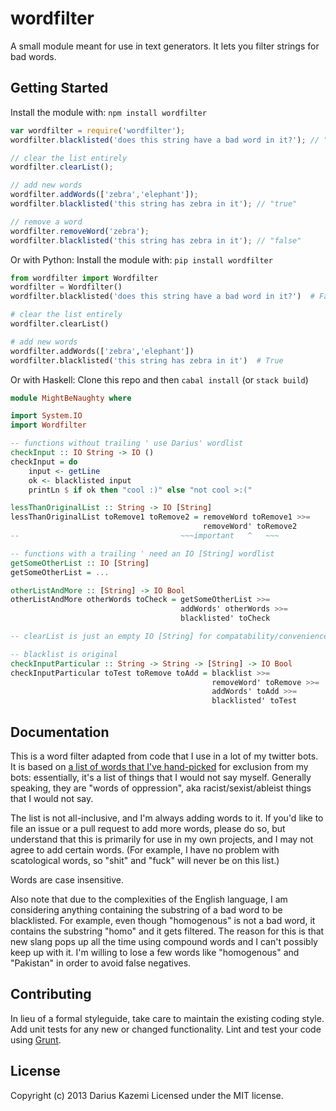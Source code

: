 # wordfilter

A small module meant for use in text generators. It lets you filter strings for bad words.

## Getting Started
Install the module with: `npm install wordfilter`

```javascript
var wordfilter = require('wordfilter');
wordfilter.blacklisted('does this string have a bad word in it?'); // "false"

// clear the list entirely
wordfilter.clearList();

// add new words
wordfilter.addWords(['zebra','elephant']);
wordfilter.blacklisted('this string has zebra in it'); // "true"

// remove a word
wordfilter.removeWord('zebra');
wordfilter.blacklisted('this string has zebra in it'); // "false"
```

Or with Python:
Install the module with: `pip install wordfilter`

```python
from wordfilter import Wordfilter
wordfilter = Wordfilter()
wordfilter.blacklisted('does this string have a bad word in it?')  # False

# clear the list entirely
wordfilter.clearList()

# add new words
wordfilter.addWords(['zebra','elephant'])
wordfilter.blacklisted('this string has zebra in it')  # True
```

Or with Haskell:
Clone this repo and then `cabal install` (or `stack build`)

```haskell
module MightBeNaughty where

import System.IO
import Wordfilter

-- functions without trailing ' use Darius' wordlist
checkInput :: IO String -> IO ()
checkInput = do
    input <- getLine
    ok <- blacklisted input
    printLn $ if ok then "cool :)" else "not cool >:("

lessThanOriginalList :: String -> IO [String]
lessThanOriginalList toRemove1 toRemove2 = removeWord toRemove1 >>=
                                           removeWord' toRemove2
--                                    ~~~important   ^   ~~~

-- functions with a trailing ' need an IO [String] wordlist
getSomeOtherList :: IO [String]
getSomeOtherList = ...

otherListAndMore :: [String] -> IO Bool
otherListAndMore otherWords toCheck = getSomeOtherList >>=
                                      addWords' otherWords >>=
                                      blacklisted' toCheck

-- clearList is just an empty IO [String] for compatability/convenience(?)

-- blacklist is original
checkInputParticular :: String -> String -> [String] -> IO Bool
checkInputParticular toTest toRemove toAdd = blacklist >>=
                                             removeWord' toRemove >>=
                                             addWords' toAdd >>=
                                             blacklisted' toTest
```


## Documentation
This is a word filter adapted from code that I use in a lot of my twitter bots. It is based on [a list of words that I've hand-picked](https://github.com/dariusk/wordfilter/blob/master/lib/badwords.json) for exclusion from my bots: essentially, it's a list of things that I would not say myself. Generally speaking, they are "words of oppression", aka racist/sexist/ableist things that I would not say.

The list is not all-inclusive, and I'm always adding words to it. If you'd like to file an issue or a pull request to add more words, please do so, but understand that this is primarily for use in my own projects, and I may not agree to add certain words. (For example, I have no problem with scatological words, so "shit" and "fuck" will never be on this list.)

Words are case insensitive.

Also note that due to the complexities of the English language, I am considering anything containing the substring of a bad word to be blacklisted. For example, even though "homogenous" is not a bad word, it contains the substring "homo" and it gets filtered. The reason for this is that new slang pops up all the time using compound words and I can't possibly keep up with it. I'm willing to lose a few words like "homogenous" and "Pakistan" in order to avoid false negatives.

## Contributing
In lieu of a formal styleguide, take care to maintain the existing coding style. Add unit tests for any new or changed functionality. Lint and test your code using [Grunt](http://gruntjs.com/).

## License
Copyright (c) 2013 Darius Kazemi
Licensed under the MIT license.
